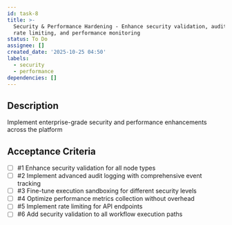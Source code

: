```yaml
---
id: task-8
title: >-
  Security & Performance Hardening - Enhance security validation, audit logging,
  rate limiting, and performance monitoring
status: To Do
assignee: []
created_date: '2025-10-25 04:50'
labels:
  - security
  - performance
dependencies: []
---
```


## Description

<!-- SECTION:DESCRIPTION:BEGIN -->
Implement enterprise-grade security and performance enhancements across the platform
<!-- SECTION:DESCRIPTION:END -->

## Acceptance Criteria
<!-- AC:BEGIN -->
- [ ] #1 Enhance security validation for all node types
- [ ] #2 Implement advanced audit logging with comprehensive event tracking
- [ ] #3 Fine-tune execution sandboxing for different security levels
- [ ] #4 Optimize performance metrics collection without overhead
- [ ] #5 Implement rate limiting for API endpoints
- [ ] #6 Add security validation to all workflow execution paths
<!-- AC:END -->
